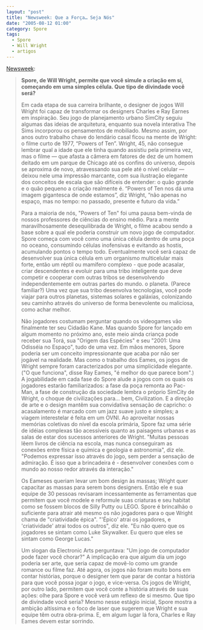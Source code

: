 ```yaml
---
layout: "post"
title: "Newsweek: Que a Força… Seja Nós"
date: "2005-08-12 01:00"
category: Spore
tags:
  - Spore
  - Will Wright
  - artigos
---
```


[Newsweek](http://www.msnbc.msn.com/id/7856244/site/newsweek/):

> **Spore, de Will Wright, permite que você simule a criação em si, começando em uma simples célula. Que tipo de divindade você será?**
>
> Em cada etapa de sua carreira brilhante, o designer de jogos Will Wright foi capaz de transformar os designers Charles e Ray Earnes em inspiração. Seu jogo de planejamento urbano SimCity seguiu algumas das ideias de arquitetura, enquanto sua novela interativa The Sims incorporou os pensamentos de mobiliado. Mesmo assim, por anos outro trabalho chave do lendário casal ficou na mente de Wright: o filme curto de 1977, “Powers of Ten”. Wright, 45, não consegue lembrar qual a idade que ele tinha quando assistiu pela primeira vez, mas o filme — que afasta a câmera em fatores de dez de um homem deitado em um parque de Chicago até os confins do universo, depois se aproxima de novo, atravessando sua pele até o nível celular — deixou nele uma impressão marcante, com sua ilustração elegante dos conceitos de escala que são difíceis de entender: o quão grande e o quão pequeno a criação realmente é. “Powers of Ten nos dá uma imagem gigantesca de onde estamos”, diz Wright, “não apenas no espaço, mas no tempo: no passado, presente e futuro da vida.”
>
> Para a maioria de nós, "Powers of Ten" foi uma pausa bem-vinda de nossos professores de ciências do ensino médio. Para a mente maravilhosamente desequilibrada de Wright, o filme acabou sendo a base sobre a qual ele poderia construir um novo jogo de computador. Spore começa com você como uma única célula dentro de uma poça no oceano, consumindo células inofensivas e evitando as hostis, acumulando pontos o tempo todo. Eventualmente você será capaz de desenvolver sua única célula em um organismo multicelular mais forte, então um réptil ou mamífero complexo - que pode acasalar, criar descendentes e evoluir para uma tribo inteligente que deve competir e cooperar com outras tribos se desenvolvendo independentemente em outras partes do mundo. o planeta. (Parece familiar?) Uma vez que sua tribo desenvolva tecnologias, você pode viajar para outros planetas, sistemas solares e galáxias, colonizando seu caminho através do universo de forma benevolente ou maliciosa, como achar melhor.
>
> Não jogadores costumam perguntar quando os videogames vão finalmente ter seu Cidadão Kane. Mas quando Spore for lançado em algum momento no próximo ano, este meio ainda criança pode receber sua Torá, sua "Origem das Espécies" e seu "2001: Uma Odisséia no Espaço", tudo de uma vez. Em mãos menores, Spore poderia ser um conceito impressionante que acaba por não ser jogável na realidade. Mas como o trabalho dos Eames, os jogos de Wright sempre foram caracterizados por uma simplicidade elegante. ("O que funciona", disse Ray Eames, "é melhor do que parece bom".) A jogabilidade em cada fase do Spore alude a jogos com os quais os jogadores estarão familiarizados: a fase da poça remonta ao Pac-Man, a fase de construção da sociedade lembra o próprio SimCity de Wright, o choque de civilizações para... bem, Civilization. E a direção de arte e o design mantêm sua convidativa sensação de capricho: o acasalamento é marcado com um jazz suave justo e simples; a viagem interestelar é feita em um OVNI. Ao aproveitar nossas memórias coletivas do nível da escola primária, Spore faz uma série de idéias complexas tão acessíveis quanto as paisagens urbanas e as salas de estar dos sucessos anteriores de Wright. "Muitas pessoas lêem livros de ciência na escola, mas nunca conseguiram as conexões entre física e química e geologia e astronomia", diz ele. "Podemos expressar isso através do jogo, sem perder a sensação de admiração. É isso que a brincadeira é - desenvolver conexões com o mundo ao nosso redor através da interação."
>
> Os Eameses queriam levar um bom design às massas; Wright quer capacitar as massas para serem bons designers. Então ele e sua equipe de 30 pessoas revisaram incessantemente as ferramentas que permitem que você modele e reformule suas criaturas e seu habitat como se fossem blocos de Silly Putty ou LEGO. Spore é brincalhão o suficiente para atrair até mesmo os não jogadores para o que Wright chama de "criatividade épica". "'Épico' atrai os jogadores, e 'criatividade' atrai todos os outros", diz ele. "Eu não quero que os jogadores se sintam como Luke Skywalker. Eu quero que eles se sintam como George Lucas."
>
> Um slogan da Electronic Arts perguntava: "Um jogo de computador pode fazer você chorar?" A implicação era que algum dia um jogo poderia ser arte, que seria capaz de movê-lo como um grande romance ou filme faz. Até agora, os jogos não foram muito bons em contar histórias, porque o designer tem que parar de contar a história para que você possa jogar o jogo, e vice-versa. Os jogos de Wright, por outro lado, permitem que você conte a história através de suas ações: olhe para Spore e você verá um reflexo de si mesmo. Que tipo de divindade você seria? Mesmo nesse estágio inicial, Spore mostra a ambição altíssima e o foco de laser que sugerem que Wright e sua equipe têm outra obra-prima. E, em algum lugar lá fora, Charles e Ray Eames devem estar sorrindo.
